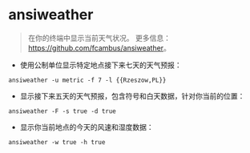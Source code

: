 # ansiweather

> 在你的终端中显示当前天气状况。
> 更多信息：<https://github.com/fcambus/ansiweather>。

- 使用公制单位显示特定地点接下来七天的天气预报：

`ansiweather -u metric -f 7 -l {{Rzeszow,PL}}`

- 显示接下来五天的天气预报，包含符号和白天数据，针对你当前的位置：

`ansiweather -F -s true -d true`

- 显示你当前地点的今天的风速和湿度数据：

`ansiweather -w true -h true`